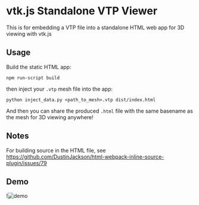 # vtk.js Standalone VTP Viewer

This is for embedding a VTP file into a standalone HTML web app for 3D viewing
with vtk.js

## Usage

Build the static HTML app:

```
npm run-script build
```

then inject your `.vtp` mesh file into the app:

```
python inject_data.py <path_to_mesh>.vtp dist/index.html
```

And then you can share the produced `.html` file with the same basename as the
mesh for 3D viewing anywhere!

## Notes

For building source in the HTML file, see https://github.com/DustinJackson/html-webpack-inline-source-plugin/issues/79


## Demo

!![demo]('./demo.html')
